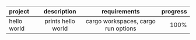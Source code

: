 project | description | requirements | progress
:-- | :-: | :-: |--:
hello world | prints hello world | cargo workspaces, cargo run options | 100%

